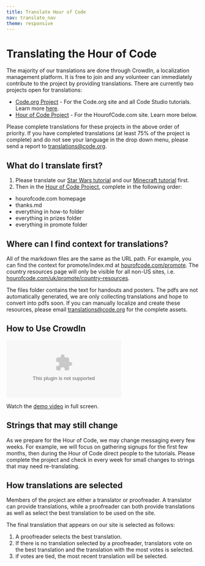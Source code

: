 ```yaml
---
title: Translate Hour of Code
nav: translate_nav
theme: responsive
---
```


# Translating the Hour of Code
The majority of our translations are done through CrowdIn, a localization management platform. It is free to join and any volunteer can immediately contribute to the project by providing translations. There are currently two projects open for translations:

* [Code.org Project](https://crowdin.com/project/codeorg) - For the Code.org site and all Code Studio tutorials. Learn more [here](https://code.org/translate/tutorials).
* [Hour of Code Project](https://crowdin.com/project/hour-of-code) - For the HourofCode.com site. Learn more below.

Please complete translations for these projects in the above order of priority. If you have completed translations (at least 75% of the project is complete) and do not see your language in the drop down menu, please send a report to translations@code.org.

## What do I translate first?
1. Please translate our [Star Wars tutorial](/translate/starwars) and our [Minecraft tutorial](/translate/mc) first.
1. Then in the [Hour of Code Project](https://crowdin.com/project/hour-of-code), complete in the following order:
  * hourofcode.com homepage
  * thanks.md
  * everything in how-to folder
  * everything in prizes folder
  * everything in promote folder

## Where can I find context for translations?
All of the markdown files are the same as the URL path. For example, you can find the context for promote/index.md at [hourofcode.com/promote](https://hourofcode.com/promote). The country resources page will only be visible for all non-US sites, i.e. [hourofcode.com/uk/promote/country-resources](https://hourofcode.com/uk/promote/country-resources).

The files folder contains the text for handouts and posters. The pdfs are not automatically generated, we are only collecting translations and hope to convert into pdfs soon. If you can manually localize and create these resources, please email translations@code.org for the complete assets.

## How to Use CrowdIn

<embed src="/files/crowdin.swf" style="max-width: 100%; max-height: 550px;"/>

Watch the [demo video](/files/crowdin.swf) in full screen.

## Strings that may still change

As we prepare for the Hour of Code, we may change messaging every few weeks. For example, we will focus on gathering signups for the first few months, then during the Hour of Code direct people to the tutorials. Please complete the project and check in every week for small changes to strings that may need re-translating.


## How translations are selected

Members of the project are either a translator or proofreader. A translator can provide translations, while a proofreader can both provide translations as well as select the best translation to be used on the site.

The final translation that appears on our site is selected as follows:

1. A proofreader selects the best translation.
2. If there is no translation selected by a proofreader, translators vote on the best translation and the translation with the most votes is selected.
3. if votes are tied, the most recent translation will be selected.
